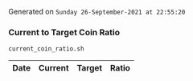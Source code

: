 Generated on `Sunday 26-September-2021 at 22:55:20`

### Current to Target Coin Ratio
`current_coin_ratio.sh`

Date|Current|Target|Ratio
---|---|---|---
